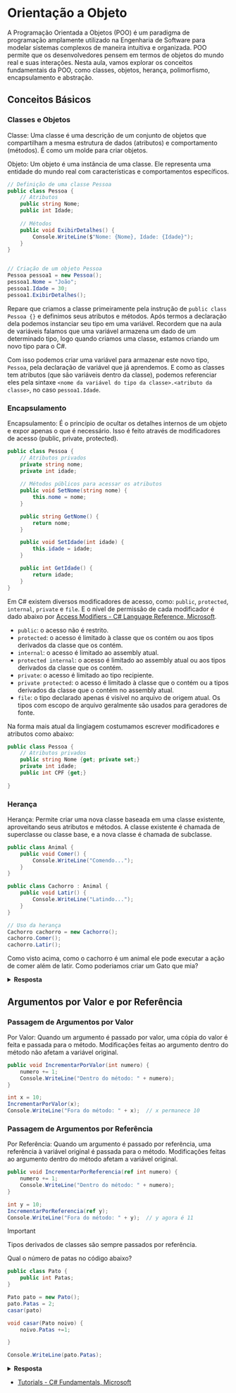 # Orientação a Objeto

A Programação Orientada a Objetos (POO) é um paradigma de programação amplamente utilizado na Engenharia de Software para modelar sistemas complexos de maneira intuitiva e organizada. POO permite que os desenvolvedores pensem em termos de objetos do mundo real e suas interações. Nesta aula, vamos explorar os conceitos fundamentais da POO, como classes, objetos, herança, polimorfismo, encapsulamento e abstração.

## Conceitos Básicos
### Classes e Objetos
Classe: Uma classe é uma descrição de um conjunto de objetos que compartilham a mesma estrutura de dados (atributos) e comportamento (métodos). É como um molde para criar objetos.

Objeto: Um objeto é uma instância de uma classe. Ele representa uma entidade do mundo real com características e comportamentos específicos.

```csharp
// Definição de uma classe Pessoa
public class Pessoa {
    // Atributos
    public string Nome;
    public int Idade;
    
    // Métodos
    public void ExibirDetalhes() {
        Console.WriteLine($"Nome: {Nome}, Idade: {Idade}");
    }
}


// Criação de um objeto Pessoa
Pessoa pessoa1 = new Pessoa();
pessoa1.Nome = "João";
pessoa1.Idade = 30;
pessoa1.ExibirDetalhes();

```

Repare que criamos a classe primeiramente pela instrução de `public class Pessoa {}` e definimos seus atributos e métodos. Após termos a declaração dela podemos instanciar seu tipo em uma variável. Recordem que na aula de variáveis falamos que uma variável armazena um dado de um determinado tipo, logo quando criamos uma classe, estamos criando um novo tipo para o C#.

Com isso podemos criar uma variável para armazenar este novo tipo, `Pessoa`, pela declaração de variável que já aprendemos. E como as classes tem atributos (que são variáveis dentro da classe), podemos referenciar eles pela sintaxe `<nome da variável do tipo da classe>.<atributo da classe>`, no caso `pessoa1.Idade`.

### Encapsulamento
Encapsulamento: É o princípio de ocultar os detalhes internos de um objeto e expor apenas o que é necessário. Isso é feito através de modificadores de acesso (public, private, protected).

```csharp
public class Pessoa {
    // Atributos privados
    private string nome;
    private int idade;
    
    // Métodos públicos para acessar os atributos
    public void SetNome(string nome) {
        this.nome = nome;
    }

    public string GetNome() {
        return nome;
    }

    public void SetIdade(int idade) {
        this.idade = idade;
    }

    public int GetIdade() {
        return idade;
    }
}

```
Em C# existem diversos modificadores de acesso, como: `public`, `protected`, `internal`, `private` e `file`. E o nível de permissão de cada modificador é dado abaixo por [Access Modifiers - C# Language Reference, Microsoft](https://learn.microsoft.com/pt-br/dotnet/csharp/language-reference/keywords/access-modifiers).

- `public`: o acesso não é restrito.
- `protected`: o acesso é limitado à classe que os contém ou aos tipos derivados da classe que os contém.
- `internal`: o acesso é limitado ao assembly atual.
- `protected internal`: o acesso é limitado ao assembly atual ou aos tipos derivados da classe que os contém.
- `private`: o acesso é limitado ao tipo recipiente.
- `private protected`: o acesso é limitado à classe que o contém ou a tipos derivados da classe que o contém no assembly atual.
- `file`: o tipo declarado apenas é visível no arquivo de origem atual. Os tipos com escopo de arquivo geralmente são usados para geradores de fonte.

Na forma mais atual da lingiagem costumamos escrever modificadores e atributos como abaixo:

```csharp
public class Pessoa {
    // Atributos privados
    public string Nome {get; private set;}
    private int idade;
    public int CPF {get;}
    
}

```

### Herança
Herança: Permite criar uma nova classe baseada em uma classe existente, aproveitando seus atributos e métodos. A classe existente é chamada de superclasse ou classe base, e a nova classe é chamada de subclasse.

```csharp
public class Animal {
    public void Comer() {
        Console.WriteLine("Comendo...");
    }
}

public class Cachorro : Animal {
    public void Latir() {
        Console.WriteLine("Latindo...");
    }
}

// Uso da herança
Cachorro cachorro = new Cachorro();
cachorro.Comer();
cachorro.Latir();

```

Como visto acima, como o cachorro é um animal ele pode executar a ação de comer além de latir. Como poderiamos criar um Gato que mia?

<details>
<summary><b>Resposta</b></summary>

```csharp
public class Animal {
    public void Comer() {
        Console.WriteLine("Comendo...");
    }
}

public class Cachorro : Animal {
    public void Latir() {
        Console.WriteLine("Latindo...");
    }
}

public class Gato : Animal {
    public void Miar() {
        Console.WriteLine("Miando...");
    }
}

// Uso da herança
Cachorro cachorro = new Cachorro();
cachorro.Comer();
cachorro.Latir();

// Uso da herança
Gato gatinho = new Gato();
gatinho.Miar();
gatinho.Comer();

```
</details>

## Argumentos por Valor e por Referência
### Passagem de Argumentos por Valor

Por Valor: Quando um argumento é passado por valor, uma cópia do valor é feita e passada para o método. Modificações feitas ao argumento dentro do método não afetam a variável original.

```csharp
public void IncrementarPorValor(int numero) {
    numero += 1;
    Console.WriteLine("Dentro do método: " + numero);
}

int x = 10;
IncrementarPorValor(x);
Console.WriteLine("Fora do método: " + x);  // x permanece 10
```

### Passagem de Argumentos por Referência
Por Referência: Quando um argumento é passado por referência, uma referência à variável original é passada para o método. Modificações feitas ao argumento dentro do método afetam a variável original.

```csharp
public void IncrementarPorReferencia(ref int numero) {
    numero += 1;
    Console.WriteLine("Dentro do método: " + numero);
}

int y = 10;
IncrementarPorReferencia(ref y);
Console.WriteLine("Fora do método: " + y);  // y agora é 11
```

>[!IMPORTANT]
> Tipos derivados de classes são sempre passados por referência.

Qual o número de patas no código abaixo?

```csharp
public class Pato {
    public int Patas;
}

Pato pato = new Pato();
pato.Patas = 2;
casar(pato)

void casar(Pato noivo) {
    noivo.Patas +=1;

}

Console.WriteLine(pato.Patas);

```

<details>
<summary><b>Resposta</b></summary>
2
</details>

- [Tutorials - C# Fundamentals, Microsoft](https://learn.microsoft.com/pt-br/dotnet/csharp/fundamentals/tutorials/oop)
